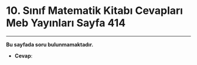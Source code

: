 # 10. Sınıf Matematik Kitabı Cevapları Meb Yayınları Sayfa 414

---

**Bu sayfada soru bulunmamaktadır.**

-   **Cevap**: